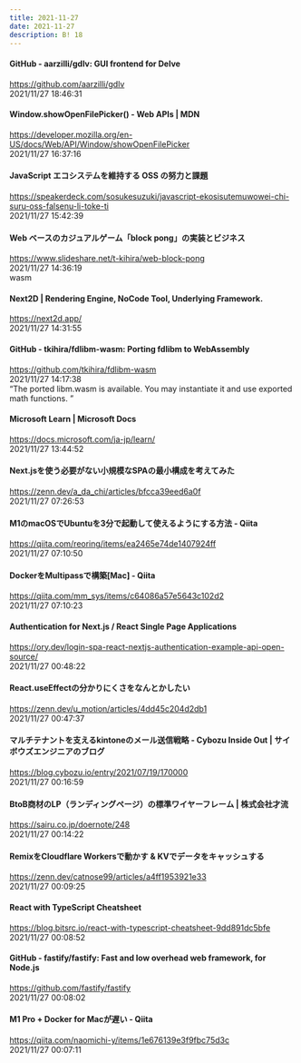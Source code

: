 ```yaml
---
title: 2021-11-27
date: 2021-11-27
description: B! 18
---
```


#### GitHub - aarzilli/gdlv: GUI frontend for Delve
https://github.com/aarzilli/gdlv<br>
2021/11/27 18:46:31<br>


#### Window.showOpenFilePicker() - Web APIs | MDN
https://developer.mozilla.org/en-US/docs/Web/API/Window/showOpenFilePicker<br>
2021/11/27 16:37:16<br>


#### JavaScript エコシステムを維持する OSS の努力と課題
https://speakerdeck.com/sosukesuzuki/javascript-ekosisutemuwowei-chi-suru-oss-falsenu-li-toke-ti<br>
2021/11/27 15:42:39<br>


#### Web ベースのカジュアルゲーム「block pong」の実装とビジネス
https://www.slideshare.net/t-kihira/web-block-pong<br>
2021/11/27 14:36:19<br>
wasm


#### Next2D | Rendering Engine, NoCode Tool, Underlying Framework.
https://next2d.app/<br>
2021/11/27 14:31:55<br>


#### GitHub - tkihira/fdlibm-wasm: Porting fdlibm to WebAssembly
https://github.com/tkihira/fdlibm-wasm<br>
2021/11/27 14:17:38<br>
“The ported libm.wasm is available. You may instantiate it and use exported math functions. ”


#### Microsoft Learn | Microsoft Docs
https://docs.microsoft.com/ja-jp/learn/<br>
2021/11/27 13:44:52<br>


#### Next.jsを使う必要がない小規模なSPAの最小構成を考えてみた
https://zenn.dev/a_da_chi/articles/bfcca39eed6a0f<br>
2021/11/27 07:26:53<br>


#### M1のmacOSでUbuntuを3分で起動して使えるようにする方法 - Qiita
https://qiita.com/reoring/items/ea2465e74de1407924ff<br>
2021/11/27 07:10:50<br>


#### DockerをMultipassで構築[Mac] - Qiita
https://qiita.com/mm_sys/items/c64086a57e5643c102d2<br>
2021/11/27 07:10:23<br>


#### Authentication for Next.js / React Single Page Applications
https://ory.dev/login-spa-react-nextjs-authentication-example-api-open-source/<br>
2021/11/27 00:48:22<br>


#### React.useEffectの分かりにくさをなんとかしたい
https://zenn.dev/u_motion/articles/4dd45c204d2db1<br>
2021/11/27 00:47:37<br>


#### マルチテナントを支えるkintoneのメール送信戦略 - Cybozu Inside Out | サイボウズエンジニアのブログ
https://blog.cybozu.io/entry/2021/07/19/170000<br>
2021/11/27 00:16:59<br>


#### BtoB商材のLP（ランディングページ）の標準ワイヤーフレーム | 株式会社才流
https://sairu.co.jp/doernote/248<br>
2021/11/27 00:14:22<br>


#### RemixをCloudflare Workersで動かす & KVでデータをキャッシュする
https://zenn.dev/catnose99/articles/a4ff1953921e33<br>
2021/11/27 00:09:25<br>


#### React with TypeScript Cheatsheet
https://blog.bitsrc.io/react-with-typescript-cheatsheet-9dd891dc5bfe<br>
2021/11/27 00:08:52<br>


#### GitHub - fastify/fastify: Fast and low overhead web framework, for Node.js
https://github.com/fastify/fastify<br>
2021/11/27 00:08:02<br>


#### M1 Pro + Docker for Macが遅い - Qiita
https://qiita.com/naomichi-y/items/1e676139e3f9fbc75d3c<br>
2021/11/27 00:07:11<br>


